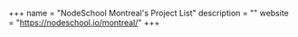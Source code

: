 +++
name = "NodeSchool Montreal's Project List"
description = ""
website = "https://nodeschool.io/montreal/"
+++
